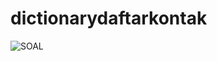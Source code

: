 # dictionarydaftarkontak
![SOAL](https://user-images.githubusercontent.com/118960008/205059288-c75e77d6-76f9-4e3e-8d7c-24a950ef71dc.png)
